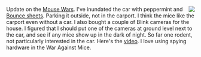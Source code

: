 <img src="http://scripting.com/images/2020/09/20/bounce.png" border="0" align="right">Update on the <a href="http://scripting.com/2020/08/30/152537.html?title=howToFightMiceInCars">Mouse Wars</a>. I've inundated the car with peppermint and <a href="https://www.amazon.com/Bounce-Fabric-Softener-Sheets-Outdoor/dp/B003FULBQ4">Bounce sheets</a>. Parking it outside, not in the carport. I think the mice like the carport even without a car. I also bought a couple of Blink cameras for the house. I figured that I should put one of the cameras at ground level next to the car, and see if any mice show up in the dark of night. So far one rodent, not particularly interested in the car. Here's the <a href="https://www.youtube.com/watch?v=yN3t5AfNKyk">video</a>. I love using spying hardware in the War Against Mice. 
